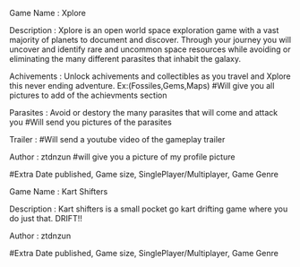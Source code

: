 Game Name : Xplore

Description : Xplore is an open world space exploration game with a vast majority of planets to document and discover. Through your journey you will uncover and identify rare and uncommon space resources while avoiding or eliminating the many different parasites that inhabit the galaxy. 

Achivements : Unlock achivements and collectibles as you travel and Xplore this never ending adventure. Ex:(Fossiles,Gems,Maps) #Will give you all pictures to add of the achievments section 

Parasites : Avoid or destory the many parasites that will come and attack you #Will send you pictures of the parasites 

Trailer : #Will send a youtube video of the gameplay trailer 

Author : ztdnzun  #will give you a picture of my profile picture

#Extra Date published, Game size, SinglePlayer/Multiplayer, Game Genre




Game Name : Kart Shifters 

Description : Kart shifters is a small pocket go kart drifting game where you do just that. DRIFT!! 

Author : ztdnzun 

#Extra Date published, Game size, SinglePlayer/Multiplayer, Game Genre
